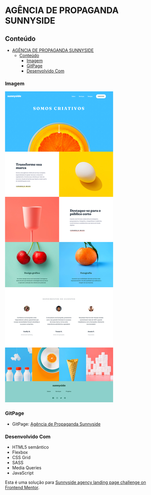 # AGÊNCIA DE PROPAGANDA SUNNYSIDE

## Conteúdo

- [AGÊNCIA DE PROPAGANDA SUNNYSIDE](#agência-de-propaganda-sunnyside)
  - [Conteúdo](#conteúdo)
    - [Imagem](#imagem)
    - [GitPage](#gitpage)
    - [Desenvolvido Com](#desenvolvido-com)




### Imagem

![Agência de Propaganda Sunnyside](agencia-de-propaganda-sunnyside.png)

### GitPage

- GitPage: [Agência de Propaganda Sunnyside]()


### Desenvolvido Com

- HTML5 semântico
- Flexbox
- CSS Grid
- SASS
- Media Queries
- JavaScript


Esta é uma solução para  [Sunnyside agency landing page challenge on Frontend Mentor](https://www.frontendmentor.io/challenges/sunnyside-agency-landing-page-7yVs3B6ef).
